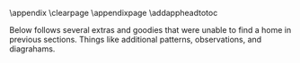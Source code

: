 \appendix
\clearpage 
\appendixpage
\addappheadtotoc
<!--- 
Read documentation on the appendix package for better understanding of above commands:
https://ctan.org/pkg/appendix?lang=en
-->
Below follows several extras and goodies that were unable to find a home in previous sections.  Things like additional patterns, observations, and diagrahams. 
